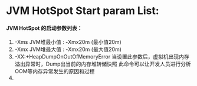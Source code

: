 # JVM HotSpot Start param List:
#### JVM HotSpot 的启动参数列表：
1. -Xms JVM堆最小值 : -Xmx20m (最小值20m)
2. -Xmx JVM堆最大值 : -Xmx20m (最大值20m)
3. -XX:+HeapDumpOnOutOfMemoryError
    当设置此参数后，虚拟机出现内存溢出异常时，Dump出当前的内存堆转储快照
    此命令可以让开发人员进行分析OOM等内存异常发生的原因和过程
4.